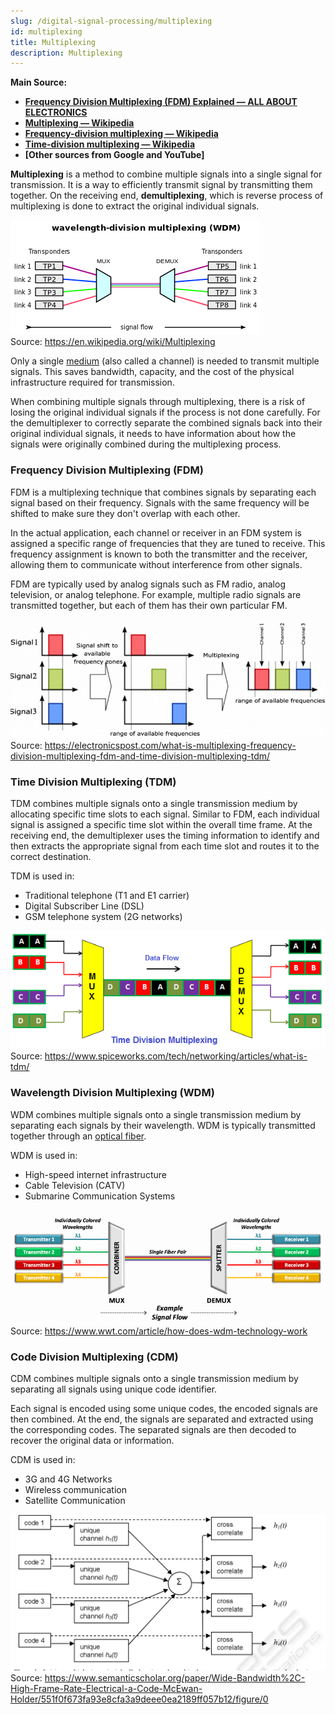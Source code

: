 ```yaml
---
slug: /digital-signal-processing/multiplexing
id: multiplexing
title: Multiplexing
description: Multiplexing
---
```


**Main Source:**

- **[Frequency Division Multiplexing (FDM) Explained — ALL ABOUT ELECTRONICS](https://youtu.be/UwWmDwbsDBs)**
- **[Multiplexing — Wikipedia](https://en.wikipedia.org/wiki/Multiplexing)**
- **[Frequency-division multiplexing — Wikipedia](https://en.wikipedia.org/wiki/Frequency-division_multiplexing)**
- **[Time-division multiplexing — Wikipedia](https://en.wikipedia.org/wiki/Time-division_multiplexing)**
- **[Other sources from Google and YouTube]**

**Multiplexing** is a method to combine multiple signals into a single signal for transmission. It is a way to efficiently transmit signal by transmitting them together. On the receiving end, **demultiplexing**, which is reverse process of multiplexing is done to extract the original individual signals.

![Multiple signals are combined, transmitted, and split again into single signal](./multiplexing.png)  
Source: https://en.wikipedia.org/wiki/Multiplexing

Only a single [medium](/digital-signal-processing/signal-transmission-medium) (also called a channel) is needed to transmit multiple signals. This saves bandwidth, capacity, and the cost of the physical infrastructure required for transmission.

When combining multiple signals through multiplexing, there is a risk of losing the original individual signals if the process is not done carefully. For the demultiplexer to correctly separate the combined signals back into their original individual signals, it needs to have information about how the signals were originally combined during the multiplexing process.

### Frequency Division Multiplexing (FDM)

FDM is a multiplexing technique that combines signals by separating each signal based on their frequency. Signals with the same frequency will be shifted to make sure they don't overlap with each other.

In the actual application, each channel or receiver in an FDM system is assigned a specific range of frequencies that they are tuned to receive. This frequency assignment is known to both the transmitter and the receiver, allowing them to communicate without interference from other signals.

FDM are typically used by analog signals such as FM radio, analog television, or analog telephone. For example, multiple radio signals are transmitted together, but each of them has their own particular FM.

![3 signal of the same square waves are separated, so they don't overlap](./fdm.png)  
Source: https://electronicspost.com/what-is-multiplexing-frequency-division-multiplexing-fdm-and-time-division-multiplexing-tdm/

### Time Division Multiplexing (TDM)

TDM combines multiple signals onto a single transmission medium by allocating specific time slots to each signal. Similar to FDM, each individual signal is assigned a specific time slot within the overall time frame. At the receiving end, the demultiplexer uses the timing information to identify and then extracts the appropriate signal from each time slot and routes it to the correct destination.

TDM is used in:

- Traditional telephone (T1 and E1 carrier)
- Digital Subscriber Line (DSL)
- GSM telephone system (2G networks)

![4 signals are combined and ordered by time while transmitting](./tdm.png)  
Source: https://www.spiceworks.com/tech/networking/articles/what-is-tdm/

### Wavelength Division Multiplexing (WDM)

WDM combines multiple signals onto a single transmission medium by separating each signals by their wavelength. WDM is typically transmitted together through an [optical fiber](/digital-signal-processing/signal-transmission-medium#guided-transmission).

WDM is used in:

- High-speed internet infrastructure
- Cable Television (CATV)
- Submarine Communication Systems

![4 transmitters transmit 4 different wavelengths combined and split again into 4 receivers](./wdm.png)  
Source: https://www.wwt.com/article/how-does-wdm-technology-work

### Code Division Multiplexing (CDM)

CDM combines multiple signals onto a single transmission medium by separating all signals using unique code identifier.

Each signal is encoded using some unique codes, the encoded signals are then combined. At the end, the signals are separated and extracted using the corresponding codes. The separated signals are then decoded to recover the original data or information.

CDM is used in:

- 3G and 4G Networks
- Wireless communication
- Satellite Communication

![Each signal is coded uniquely and combined](./cdm.png)  
Source: https://www.semanticscholar.org/paper/Wide-Bandwidth%2C-High-Frame-Rate-Electrical-a-Code-McEwan-Holder/551f0f673fa93e8cfa3a9deee0ea2189ff057b12/figure/0
